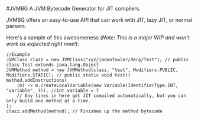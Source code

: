 #JVMBG
A JVM Bytecode Generator for JIT compilers.

JVMBG offers an easy-to-use API that can work with JIT, lazy JIT, or normal parsers.

Here's a sample of this awesomeness (*Note: This is a major WIP and won't work as expected right now!*):
```
//Example
JVMClass clazz = new JVMClass("xyz/jadonfowler/derp/Test"); // public class Test extends java.lang.Object
JVMMethod method = new JVMMethod(clazz, "test", Modifiers.PUBLIC, Modifiers.STATIC); // public static void test()
method.addInstructions(
    (m) -> m.createLocalVariable(new Variable(IdentifierType.INT, "variable", 7)), //int variable = 7
    // Any lines in here get JIT compiled automatically, but you can only build one method at a time.
);
clazz.addMethod(method); // Finishes up the method bytecode
```